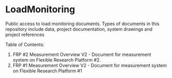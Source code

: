 # LoadMonitoring
Public access to load monitoring documents.  Types of documents in this repository include data, project documentation, system drawings and project references

Table of Contents:
1. FRP #2 Measurement Overview V2 - Document for measurement system on Flexible Research Platform #2.
2. FRP #1 Measurement Overview V2 - Document for measurement system on Flexible Research Platform #1
